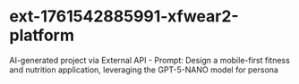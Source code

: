 # ext-1761542885991-xfwear2-platform
AI-generated project via External API - Prompt: Design a mobile-first fitness and nutrition application, leveraging the GPT-5-NANO model for persona
